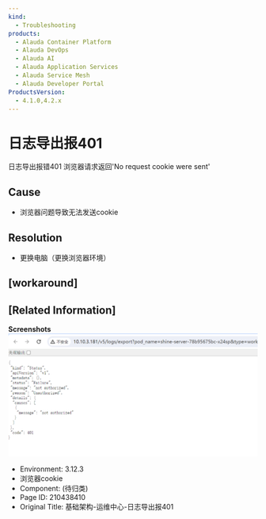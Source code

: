 ```yaml
---
kind:
  - Troubleshooting
products:
  - Alauda Container Platform
  - Alauda DevOps
  - Alauda AI
  - Alauda Application Services
  - Alauda Service Mesh
  - Alauda Developer Portal
ProductsVersion:
  - 4.1.0,4.2.x
---
```

<!-- A type of document that involves encountering a fault, diagnosing it, performing root cause analysis, and providing solutions. -->

# 日志导出报401

日志导出报错401 浏览器请求返回'No request cookie were sent'

## Cause
- 浏览器问题导致无法发送cookie

## Resolution
- 更换电脑（更换浏览器环境）

## [workaround]

## [Related Information]
**Screenshots**
![](assets/ji-chu-jia-gou-yun-wei-zhong-xin-ri-zhi-dao-chu-bao-401/1711076677_99781_cc6fec_1.png)
- Environment: 3.12.3
- 浏览器cookie
- Component: (待归类)
- Page ID: 210438410
- Original Title: 基础架构-运维中心-日志导出报401
